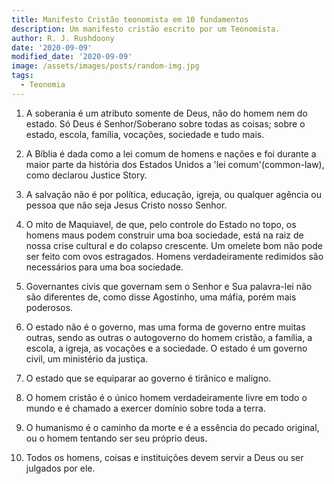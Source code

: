 ```yaml
---
title: Manifesto Cristão teonomista em 10 fundamentos
description: Um manifesto cristão escrito por um Teonomista.
author: R. J. Rushdoony
date: '2020-09-09'
modified_date: '2020-09-09'
image: /assets/images/posts/random-img.jpg
tags:
  - Teonomia
---
```


1. A soberania é um atributo somente de Deus, não do homem nem do estado. Só Deus é Senhor/Soberano sobre todas as coisas; sobre o estado, escola, família, vocações, sociedade e tudo mais.

2. A Bíblia é dada como a lei comum de homens e nações e foi durante a maior parte da história dos Estados Unidos a 'lei comum'(common-law), como declarou Justice Story.

3. A salvação não é por política, educação, igreja, ou qualquer agência ou pessoa que não seja Jesus Cristo nosso Senhor.

4. O mito de Maquiavel, de que, pelo controle do Estado no topo, os homens maus podem construir uma boa sociedade, está na raiz de nossa crise cultural e do colapso crescente. Um omelete bom não pode ser feito com ovos estragados. Homens verdadeiramente redimidos são necessários para uma boa sociedade.

5. Governantes civis que governam sem o Senhor e Sua palavra-lei não são diferentes de, como disse Agostinho, uma máfia, porém mais poderosos.

6. O estado não é o governo, mas uma forma de governo entre muitas outras, sendo as outras o autogoverno do homem cristão, a família, a escola, a igreja, as vocações e a sociedade. O estado é um governo civil, um ministério da justiça.

7. O estado que se equiparar ao governo é tirânico e maligno.

8. O homem cristão é o único homem verdadeiramente livre em todo o mundo e é chamado a exercer domínio sobre toda a terra.

9. O humanismo é o caminho da morte e é a essência do pecado original, ou o homem tentando ser seu próprio deus.

10. Todos os homens, coisas e instituições devem servir a Deus ou ser julgados por ele.